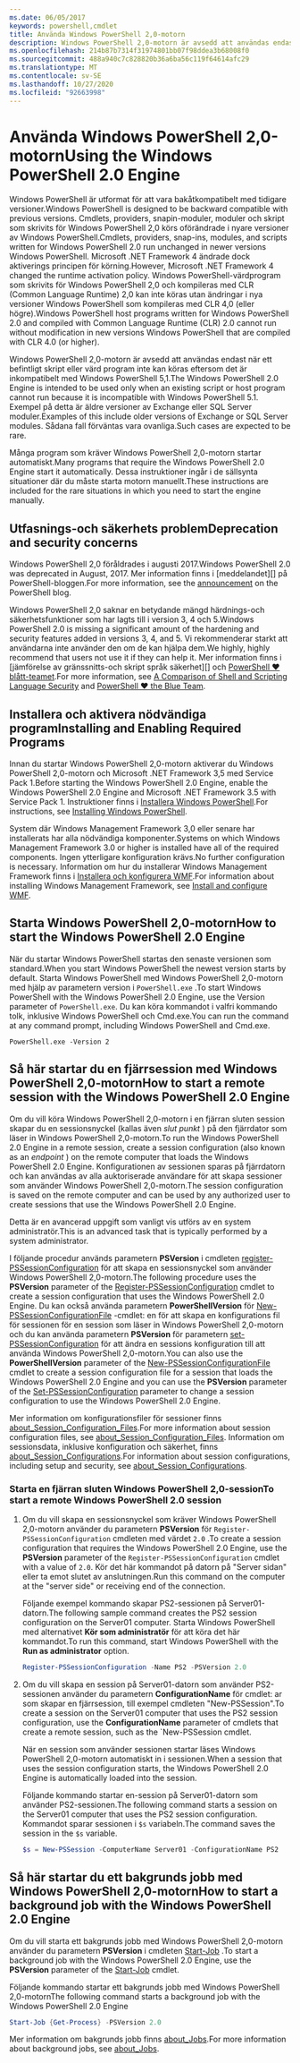 ```yaml
---
ms.date: 06/05/2017
keywords: powershell,cmdlet
title: Använda Windows PowerShell 2,0-motorn
description: Windows PowerShell 2,0-motorn är avsedd att användas endast när ett befintligt skript eller värd program inte kan köras eftersom värd program som skrivits för Windows PowerShell 2,0 och kompilerats med CLR 2,0 inte kan köras utan ändringar.
ms.openlocfilehash: 214b87b7314f31974801bb07f98ddea3b68008f0
ms.sourcegitcommit: 488a940c7c828820b36a6ba56c119f64614afc29
ms.translationtype: MT
ms.contentlocale: sv-SE
ms.lasthandoff: 10/27/2020
ms.locfileid: "92663998"
---
```

# <a name="using-the-windows-powershell-20-engine"></a><span data-ttu-id="86aca-104">Använda Windows PowerShell 2,0-motorn</span><span class="sxs-lookup"><span data-stu-id="86aca-104">Using the Windows PowerShell 2.0 Engine</span></span>

<span data-ttu-id="86aca-105">Windows PowerShell är utformat för att vara bakåtkompatibelt med tidigare versioner.</span><span class="sxs-lookup"><span data-stu-id="86aca-105">Windows PowerShell is designed to be backward compatible with previous versions.</span></span> <span data-ttu-id="86aca-106">Cmdlets, providers, snapin-moduler, moduler och skript som skrivits för Windows PowerShell 2,0 körs oförändrade i nyare versioner av Windows PowerShell.</span><span class="sxs-lookup"><span data-stu-id="86aca-106">Cmdlets, providers, snap-ins, modules, and scripts written for Windows PowerShell 2.0 run unchanged in newer versions Windows PowerShell.</span></span> <span data-ttu-id="86aca-107">Microsoft .NET Framework 4 ändrade dock aktiverings principen för körning.</span><span class="sxs-lookup"><span data-stu-id="86aca-107">However, Microsoft .NET Framework 4 changed the runtime activation policy.</span></span>
<span data-ttu-id="86aca-108">Windows PowerShell-värdprogram som skrivits för Windows PowerShell 2,0 och kompileras med CLR (Common Language Runtime) 2,0 kan inte köras utan ändringar i nya versioner Windows PowerShell som kompileras med CLR 4,0 (eller högre).</span><span class="sxs-lookup"><span data-stu-id="86aca-108">Windows PowerShell host programs written for Windows PowerShell 2.0 and compiled with Common Language Runtime (CLR) 2.0 cannot run without modification in new versions Windows PowerShell that are compiled with CLR 4.0 (or higher).</span></span>

<span data-ttu-id="86aca-109">Windows PowerShell 2,0-motorn är avsedd att användas endast när ett befintligt skript eller värd program inte kan köras eftersom det är inkompatibelt med Windows PowerShell 5,1.</span><span class="sxs-lookup"><span data-stu-id="86aca-109">The Windows PowerShell 2.0 Engine is intended to be used only when an existing script or host program cannot run because it is incompatible with Windows PowerShell 5.1.</span></span> <span data-ttu-id="86aca-110">Exempel på detta är äldre versioner av Exchange eller SQL Server moduler.</span><span class="sxs-lookup"><span data-stu-id="86aca-110">Examples of this include older versions of Exchange or SQL Server modules.</span></span> <span data-ttu-id="86aca-111">Sådana fall förväntas vara ovanliga.</span><span class="sxs-lookup"><span data-stu-id="86aca-111">Such cases are expected to be rare.</span></span>

<span data-ttu-id="86aca-112">Många program som kräver Windows PowerShell 2,0-motorn startar automatiskt.</span><span class="sxs-lookup"><span data-stu-id="86aca-112">Many programs that require the Windows PowerShell 2.0 Engine start it automatically.</span></span> <span data-ttu-id="86aca-113">Dessa instruktioner ingår i de sällsynta situationer där du måste starta motorn manuellt.</span><span class="sxs-lookup"><span data-stu-id="86aca-113">These instructions are included for the rare situations in which you need to start the engine manually.</span></span>

## <a name="deprecation-and-security-concerns"></a><span data-ttu-id="86aca-114">Utfasnings-och säkerhets problem</span><span class="sxs-lookup"><span data-stu-id="86aca-114">Deprecation and security concerns</span></span>

<span data-ttu-id="86aca-115">Windows PowerShell 2,0 föråldrades i augusti 2017.</span><span class="sxs-lookup"><span data-stu-id="86aca-115">Windows PowerShell 2.0 was deprecated in August, 2017.</span></span> <span data-ttu-id="86aca-116">Mer information finns i [meddelandet][] på PowerShell-bloggen.</span><span class="sxs-lookup"><span data-stu-id="86aca-116">For more information, see the [announcement][] on the PowerShell blog.</span></span>

<span data-ttu-id="86aca-117">Windows PowerShell 2,0 saknar en betydande mängd härdnings-och säkerhetsfunktioner som har lagts till i version 3, 4 och 5.</span><span class="sxs-lookup"><span data-stu-id="86aca-117">Windows PowerShell 2.0 is missing a significant amount of the hardening and security features added in versions 3, 4, and 5.</span></span> <span data-ttu-id="86aca-118">Vi rekommenderar starkt att användarna inte använder den om de kan hjälpa dem.</span><span class="sxs-lookup"><span data-stu-id="86aca-118">We highly, highly recommend that users not use it if they can help it.</span></span> <span data-ttu-id="86aca-119">Mer information finns i [jämförelse av gränssnitts-och skript språk säkerhet][] och [PowerShell ♥ blått-teamet][blueteam].</span><span class="sxs-lookup"><span data-stu-id="86aca-119">For more information, see [A Comparison of Shell and Scripting Language Security][] and [PowerShell ♥ the Blue Team][blueteam].</span></span>

## <a name="installing-and-enabling-required-programs"></a><span data-ttu-id="86aca-120">Installera och aktivera nödvändiga program</span><span class="sxs-lookup"><span data-stu-id="86aca-120">Installing and Enabling Required Programs</span></span>

<span data-ttu-id="86aca-121">Innan du startar Windows PowerShell 2,0-motorn aktiverar du Windows PowerShell 2,0-motorn och Microsoft .NET Framework 3,5 med Service Pack 1.</span><span class="sxs-lookup"><span data-stu-id="86aca-121">Before starting the Windows PowerShell 2.0 Engine, enable the Windows PowerShell 2.0 Engine and Microsoft .NET Framework 3.5 with Service Pack 1.</span></span> <span data-ttu-id="86aca-122">Instruktioner finns i [Installera Windows PowerShell][].</span><span class="sxs-lookup"><span data-stu-id="86aca-122">For instructions, see [Installing Windows PowerShell][].</span></span>

<span data-ttu-id="86aca-123">System där Windows Management Framework 3,0 eller senare har installerats har alla nödvändiga komponenter.</span><span class="sxs-lookup"><span data-stu-id="86aca-123">Systems on which Windows Management Framework 3.0 or higher is installed have all of the required components.</span></span> <span data-ttu-id="86aca-124">Ingen ytterligare konfiguration krävs.</span><span class="sxs-lookup"><span data-stu-id="86aca-124">No further configuration is necessary.</span></span> <span data-ttu-id="86aca-125">Information om hur du installerar Windows Management Framework finns i [Installera och konfigurera WMF][].</span><span class="sxs-lookup"><span data-stu-id="86aca-125">For information about installing Windows Management Framework, see [Install and configure WMF][].</span></span>

## <a name="how-to-start-the-windows-powershell-20-engine"></a><span data-ttu-id="86aca-126">Starta Windows PowerShell 2,0-motorn</span><span class="sxs-lookup"><span data-stu-id="86aca-126">How to start the Windows PowerShell 2.0 Engine</span></span>

<span data-ttu-id="86aca-127">När du startar Windows PowerShell startas den senaste versionen som standard.</span><span class="sxs-lookup"><span data-stu-id="86aca-127">When you start Windows PowerShell the newest version starts by default.</span></span> <span data-ttu-id="86aca-128">Starta Windows PowerShell med Windows PowerShell 2,0-motorn med hjälp av parametern version i `PowerShell.exe` .</span><span class="sxs-lookup"><span data-stu-id="86aca-128">To start Windows PowerShell with the Windows PowerShell 2.0 Engine, use the Version parameter of `PowerShell.exe`.</span></span> <span data-ttu-id="86aca-129">Du kan köra kommandot i valfri kommando tolk, inklusive Windows PowerShell och Cmd.exe.</span><span class="sxs-lookup"><span data-stu-id="86aca-129">You can run the command at any command prompt, including Windows PowerShell and Cmd.exe.</span></span>

```
PowerShell.exe -Version 2
```

## <a name="how-to-start-a-remote-session-with-the-windows-powershell-20-engine"></a><span data-ttu-id="86aca-130">Så här startar du en fjärrsession med Windows PowerShell 2,0-motorn</span><span class="sxs-lookup"><span data-stu-id="86aca-130">How to start a remote session with the Windows PowerShell 2.0 Engine</span></span>

<span data-ttu-id="86aca-131">Om du vill köra Windows PowerShell 2,0-motorn i en fjärran sluten session skapar du en sessionsnyckel (kallas även _slut punkt_ ) på den fjärrdator som läser in Windows PowerShell 2,0-motorn.</span><span class="sxs-lookup"><span data-stu-id="86aca-131">To run the Windows PowerShell 2.0 Engine in a remote session, create a session configuration (also known as an _endpoint_ ) on the remote computer that loads the Windows PowerShell 2.0 Engine.</span></span> <span data-ttu-id="86aca-132">Konfigurationen av sessionen sparas på fjärrdatorn och kan användas av alla auktoriserade användare för att skapa sessioner som använder Windows PowerShell 2,0-motorn.</span><span class="sxs-lookup"><span data-stu-id="86aca-132">The session configuration is saved on the remote computer and can be used by any authorized user to create sessions that use the Windows PowerShell 2.0 Engine.</span></span>

<span data-ttu-id="86aca-133">Detta är en avancerad uppgift som vanligt vis utförs av en system administratör.</span><span class="sxs-lookup"><span data-stu-id="86aca-133">This is an advanced task that is typically performed by a system administrator.</span></span>

<span data-ttu-id="86aca-134">I följande procedur används parametern **PSVersion** i cmdleten [register-PSSessionConfiguration][] för att skapa en sessionsnyckel som använder Windows PowerShell 2,0-motorn.</span><span class="sxs-lookup"><span data-stu-id="86aca-134">The following procedure uses the **PSVersion** parameter of the [Register-PSSessionConfiguration][] cmdlet to create a session configuration that uses the Windows PowerShell 2.0 Engine.</span></span> <span data-ttu-id="86aca-135">Du kan också använda parametern **PowerShellVersion** för [New-PSSessionConfigurationFile][] -cmdlet: en för att skapa en konfigurations fil för sessionen för en session som läser in Windows PowerShell 2,0-motorn och du kan använda parametern **PSVersion** för parametern [set-PSSessionConfiguration][] för att ändra en sessions konfiguration till att använda Windows PowerShell 2,0-motorn.</span><span class="sxs-lookup"><span data-stu-id="86aca-135">You can also use the **PowerShellVersion** parameter of the [New-PSSessionConfigurationFile][] cmdlet to create a session configuration file for a session that loads the Windows PowerShell 2.0 Engine and you can use the **PSVersion** parameter of the [Set-PSSessionConfiguration][] parameter to change a session configuration to use the Windows PowerShell 2.0 Engine.</span></span>

<span data-ttu-id="86aca-136">Mer information om konfigurationsfiler för sessioner finns [about_Session_Configuration_Files][].</span><span class="sxs-lookup"><span data-stu-id="86aca-136">For more information about session configuration files, see [about_Session_Configuration_Files][].</span></span>
<span data-ttu-id="86aca-137">Information om sessionsdata, inklusive konfiguration och säkerhet, finns [about_Session_Configurations][].</span><span class="sxs-lookup"><span data-stu-id="86aca-137">For information about session configurations, including setup and security, see [about_Session_Configurations][].</span></span>

### <a name="to-start-a-remote-windows-powershell-20-session"></a><span data-ttu-id="86aca-138">Starta en fjärran sluten Windows PowerShell 2,0-session</span><span class="sxs-lookup"><span data-stu-id="86aca-138">To start a remote Windows PowerShell 2.0 session</span></span>

1. <span data-ttu-id="86aca-139">Om du vill skapa en sessionsnyckel som kräver Windows PowerShell 2,0-motorn använder du parametern **PSVersion** för `Register-PSSessionConfiguration` cmdleten med värdet `2.0` .</span><span class="sxs-lookup"><span data-stu-id="86aca-139">To create a session configuration that requires the Windows PowerShell 2.0 Engine, use the **PSVersion** parameter of the `Register-PSSessionConfiguration` cmdlet with a value of `2.0`.</span></span>
   <span data-ttu-id="86aca-140">Kör det här kommandot på datorn på "Server sidan" eller ta emot slutet av anslutningen.</span><span class="sxs-lookup"><span data-stu-id="86aca-140">Run this command on the computer at the "server side" or receiving end of the connection.</span></span>

   <span data-ttu-id="86aca-141">Följande exempel kommando skapar PS2-sessionen på Server01-datorn.</span><span class="sxs-lookup"><span data-stu-id="86aca-141">The following sample command creates the PS2 session configuration on the Server01 computer.</span></span> <span data-ttu-id="86aca-142">Starta Windows PowerShell med alternativet **Kör som administratör** för att köra det här kommandot.</span><span class="sxs-lookup"><span data-stu-id="86aca-142">To run this command, start Windows PowerShell with the **Run as administrator** option.</span></span>

   ```powershell
   Register-PSSessionConfiguration -Name PS2 -PSVersion 2.0
   ```

1. <span data-ttu-id="86aca-143">Om du vill skapa en session på Server01-datorn som använder PS2-sessionen använder du parametern **ConfigurationName** för cmdlet: ar som skapar en fjärrsession, till exempel cmdleten "New-PSSession".</span><span class="sxs-lookup"><span data-stu-id="86aca-143">To create a session on the Server01 computer that uses the PS2 session configuration, use the **ConfigurationName** parameter of cmdlets that create a remote session, such as the \`New-PSSession cmdlet.</span></span>

   <span data-ttu-id="86aca-144">När en session som använder sessionen startar läses Windows PowerShell 2,0-motorn automatiskt in i sessionen.</span><span class="sxs-lookup"><span data-stu-id="86aca-144">When a session that uses the session configuration starts, the Windows PowerShell 2.0 Engine is automatically loaded into the session.</span></span>

   <span data-ttu-id="86aca-145">Följande kommando startar en-session på Server01-datorn som använder PS2-sessionen.</span><span class="sxs-lookup"><span data-stu-id="86aca-145">The following command starts a session on the Server01 computer that uses the PS2 session configuration.</span></span> <span data-ttu-id="86aca-146">Kommandot sparar sessionen i `$s` variabeln.</span><span class="sxs-lookup"><span data-stu-id="86aca-146">The command saves the session in the `$s` variable.</span></span>

   ```powershell
   $s = New-PSSession -ComputerName Server01 -ConfigurationName PS2
   ```

## <a name="how-to-start-a-background-job-with-the-windows-powershell-20-engine"></a><span data-ttu-id="86aca-147">Så här startar du ett bakgrunds jobb med Windows PowerShell 2,0-motorn</span><span class="sxs-lookup"><span data-stu-id="86aca-147">How to start a background job with the Windows PowerShell 2.0 Engine</span></span>

<span data-ttu-id="86aca-148">Om du vill starta ett bakgrunds jobb med Windows PowerShell 2,0-motorn använder du parametern **PSVersion** i cmdleten [Start-Job][] .</span><span class="sxs-lookup"><span data-stu-id="86aca-148">To start a background job with the Windows PowerShell 2.0 Engine, use the **PSVersion** parameter of the [Start-Job][] cmdlet.</span></span>

<span data-ttu-id="86aca-149">Följande kommando startar ett bakgrunds jobb med Windows PowerShell 2,0-motorn</span><span class="sxs-lookup"><span data-stu-id="86aca-149">The following command starts a background job with the Windows PowerShell 2.0 Engine</span></span>

```powershell
Start-Job {Get-Process} -PSVersion 2.0
```

<span data-ttu-id="86aca-150">Mer information om bakgrunds jobb finns [about_Jobs][].</span><span class="sxs-lookup"><span data-stu-id="86aca-150">For more information about background jobs, see [about_Jobs][].</span></span>

<!-- link references -->
[känna]: https://devblogs.microsoft.com/powershell/windows-powershell-2-0-deprecation/
[announcement]: https://devblogs.microsoft.com/powershell/windows-powershell-2-0-deprecation/
[Jämförelse mellan gränssnitts-och skript språk säkerhet]: https://devblogs.microsoft.com/powershell/a-comparison-of-shell-and-scripting-language-security/
[A Comparison of Shell and Scripting Language Security]: https://devblogs.microsoft.com/powershell/a-comparison-of-shell-and-scripting-language-security/
[blueteam]: https://devblogs.microsoft.com/powershell/powershell-the-blue-team/
[Installera Windows PowerShell]: install/Installing-Windows-PowerShell.md
[Installing Windows PowerShell]: install/Installing-Windows-PowerShell.md
[Installera och konfigurera WMF]: wmf/setup/install-configure.md
[Install and configure WMF]: wmf/setup/install-configure.md
[Registrera – PSSessionConfiguration]: /powershell/module/Microsoft.PowerShell.Core/Register-PSSessionConfiguration
[Register-PSSessionConfiguration]: /powershell/module/Microsoft.PowerShell.Core/Register-PSSessionConfiguration
[New-PSSessionConfigurationFile]: /powershell/module/Microsoft.PowerShell.Core/New-PSSessionConfigurationFile
[Set-PSSessionConfiguration]: /powershell/module/Microsoft.PowerShell.Core/Set-PSSessionConfiguration
[about_Session_Configuration_Files]: /powershell/module/Microsoft.PowerShell.Core/about/about_Session_Configuration_Files
[about_Session_Configurations]: /powershell/module/Microsoft.PowerShell.Core/about/about_Session_Configurations
[Start – jobb]: /powershell/module/microsoft.powershell.core/start-job
[Start-Job]: /powershell/module/microsoft.powershell.core/start-job
[about_Jobs]: /powershell/module/microsoft.powershell.core/about/about_jobs
